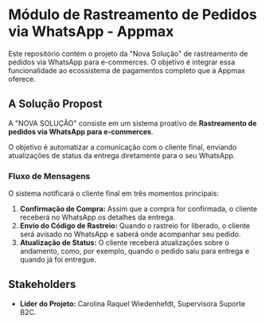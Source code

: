 # Módulo de Rastreamento de Pedidos via WhatsApp - Appmax

Este repositório contém o projeto da "Nova Solução" de rastreamento de pedidos via WhatsApp para e-commerces. O objetivo é integrar essa funcionalidade ao ecossistema de pagamentos completo que a Appmax oferece.

## A Solução Propost

A "NOVA SOLUÇÃO" consiste em um sistema proativo de **Rastreamento de pedidos via WhatsApp para e-commerces**.

O objetivo é automatizar a comunicação com o cliente final, enviando atualizações de status da entrega diretamente para o seu WhatsApp.

### Fluxo de Mensagens

O sistema notificará o cliente final em três momentos principais:

1.  **Confirmação de Compra:** Assim que a compra for confirmada, o cliente receberá no WhatsApp os detalhes da entrega.
2.  **Envio do Código de Rastreio:** Quando o rastreio for liberado, o cliente será avisado no WhatsApp e saberá onde acompanhar seu pedido.
3.  **Atualização de Status:** O cliente receberá atualizações sobre o andamento, como, por exemplo, quando o pedido saiu para entrega e quando já foi entregue.

## Stakeholders

* **Líder do Projeto:** Carolina Raquel Wiedenhefdt, Supervisora Suporte B2C.
